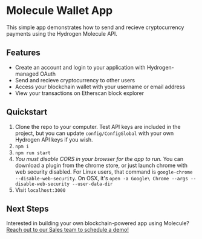 # Molecule Wallet App

This simple app demonstrates how to send and recieve cryptocurrency payments using the Hydrogen Molecule API.

## Features

- Create an account and login to your application with Hydrogen-managed OAuth
- Send and recieve cryptocurrency to other users
- Access your blockchain wallet with your username or email address
- View your transactions on Etherscan block explorer

## Quickstart

1. Clone the repo to your computer. Test API keys are included in the project, but you can update `config/ConfigGlobal` with your own Hydrogen API keys if you wish.
2. `npm i`
3. `npm run start`
4. _You must disable CORS in your browser for the app to run._ You can download a plugin from the chrome store, or just launch chrome with web security disabled.
   For Linux users, that command is `google-chrome --disable-web-security`. On OSX, it's `open -a Google\ Chrome --args --disable-web-security --user-data-dir`
5. Visit `localhost:3000`

## Next Steps

Interested in building your own blockchain-powered app using Molecule? [Reach out to our Sales team to schedule a demo!](https://calendly.com/hydrogen-partnerships-aidan)
